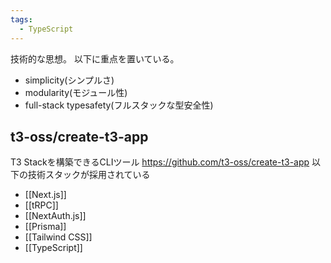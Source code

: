 ```yaml
---
tags:
  - TypeScript
---
```

技術的な思想。
以下に重点を置いている。
- simplicity(シンプルさ)
- modularity(モジュール性)
- full-stack typesafety(フルスタックな型安全性)

## t3-oss/create-t3-app
T3 Stackを構築できるCLIツール
https://github.com/t3-oss/create-t3-app
以下の技術スタックが採用されている
- [[Next.js]]
- [[tRPC]]
- [[NextAuth.js]]
- [[Prisma]]
- [[Tailwind CSS]]
- [[TypeScript]]
